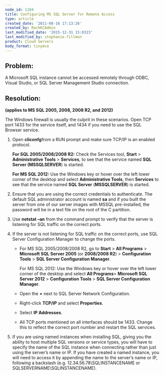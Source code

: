 ```yaml
---
node_id: 1184
title: Configuring MS SQL Server for Remote Access
type: article
created_date: '2011-08-16 17:13:26'
created_by: RackKCAdmin
last_modified_date: '2015-12-31 15:0323'
last_modified_by: stephanie.fillmon
product: Cloud Servers
body_format: tinymce
---
```


Problem:
--------

A Microsoft SQL instance cannot be accessed remotely through ODBC,
Visual Studio, or SQL Server Management Studio connection.

Resolution:
-----------

**(applies to MS SQL 2005, 2008, 2008 R2, and 2012)**

The Windows firewall is usually the culprit in these scenarios. Open TCP
port 1433 for the service itself, and 1434 if you need to use the SQL
Browser service. 

1.  Open **cliconfg**from a RUN prompt and make sure TCP/IP is an
    enabled protocol.

    **For SQL 2005/2008/2008 R2:** Check the Services tool, **Start** \>
    **Administrative** **Tools** \> **Services**, to see that the
    service named **SQL Server (MSSQLSERVER**) is started.

    **For MS SQL 2012:** Use the Windows key or hover over the left
    lower corner of the desktop and select **Administrative Tools**,
    then **Services** to see that the service named **SQL Server**
    (**MSSQLSERVER**) is started.

2.  Ensure that you are using the correct credentials to authenticate.
    The default SQL administrator account is named **sa** and if you
    built the server from one of our server images with MSSQL
    pre-installed, the password will be in a text file on the root of
    the C partition.
3.  Use **netstat &ndash;an** from the command prompt to verify that the
    server is listening for SQL traffic on the correct ports.
4.  If the server is not listening for SQL traffic on the correct ports,
    use SQL Server Configuration Manager to change the ports.
    -   For MS SQL 2005/2008/2008 R2, go to **Start** \> **All
        Programs** \> **Microsoft SQL Server 2005** (or **2008/2008
        R2**) \> **Configuration Tools** \> **SQL Server Configuration
        Manager**.

        For MS SQL 2012: Use the Windows key or hover over the left
        lower corner of the desktop and select **All Programs**\>
        **Microsoft SQL Server 2012** \> **Configuration Tools** \>
        **SQL Server Configuration Manager**.

    -   Open the **+** next to SQL Server Network Configuration.
    -   Right-click **TCP/IP** and select **Properties**.
    -   Select **IP Addresses**.
    -   All TCP ports mentioned on all interfaces should be 1433. Change
        this to reflect the correct port number and restart the SQL
        services.

5.  If you are using named instances when installing SQL,  giving you
    the ability to host multiple SQL versions or service types, you will
    have to specify the name of the SQL instance when connecting rather
    than just using the server&rsquo;s name or IP.  If you have created a
    named instance, you will need to access it by appending the name to
    the server&rsquo;s name or IP, following a backslash (e.g.
    12.34.56.78\\SQLINSTANCENAME or SQLSERVERNAME\\SQLINSTANCENAME).


